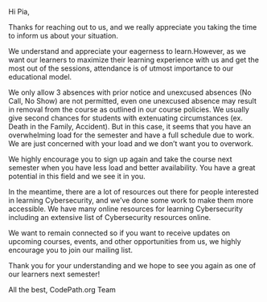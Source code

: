 Hi Pia,

Thanks for reaching out to us, and we really appreciate you taking the time to inform us about your situation.

We understand and appreciate your eagerness to learn.However, as we want our learners to maximize their learning experience with us and get the most out of the sessions, attendance is of utmost importance to our educational model.

We only allow 3 absences with prior notice and unexcused absences (No Call, No Show) are not permitted, even one unexcused absence may result in removal from the course as outlined in our course policies. We usually give second chances for students with extenuating circumstances (ex. Death in the Family, Accident). But in this case, it seems that you have an overwhelming load for the semester and have a full schedule due to work. We are just concerned with your load and we don’t want you to overwork. 

We highly encourage you to sign up again and take the course next semester when you have less load and better availability. You have a great potential in this field and we see it in you. 

In the meantime, there are a lot of resources out there for people interested in learning Cybersecurity, and we’ve done some work to make them more accessible. We have many online resources for learning Cybersecurity including an extensive list of Cybersecurity resources online.

We want to remain connected so if you want to receive updates on upcoming courses, events, and other opportunities from us, we highly encourage you to join our mailing list. 

Thank you for your understanding and we hope to see you again as one of our learners next semester!

All the best,
CodePath.org Team
